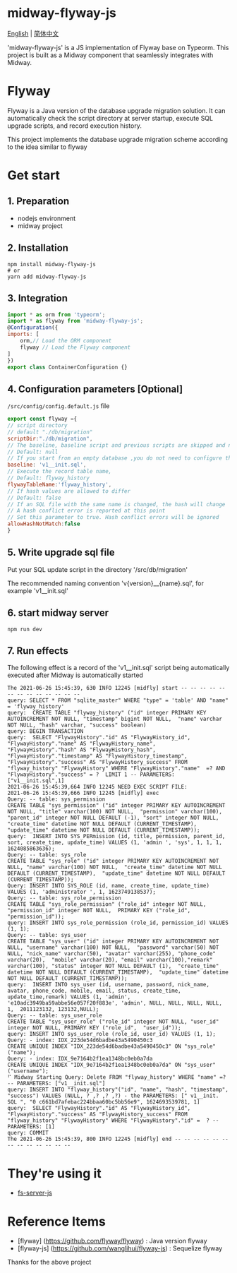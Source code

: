 # midway-flyway-js

[English](./README.md) | [简体中文](./README_zhCN.md)

'midway-flyway-js' is a JS implementation of Flyway base on Typeorm.
This project is built as a Midway component that seamlessly integrates with Midway.

# Flyway
Flyway is a Java version of the database upgrade migration solution.
It can automatically check the script directory at server startup, execute SQL upgrade scripts, and record execution history.

This project implements the database upgrade migration scheme according to the idea similar to flyway

# Get start

## 1. Preparation
* nodejs environment
* midway project

## 2. Installation
```
npm install midway-flyway-js
# or
yarn add midway-flyway-js
```
## 3. Integration
```js
import * as orm from 'typeorm';
import * as flyway from 'midway-flyway-js';
@Configuration({
imports: [
    orm,// Load the ORM component
    flyway // Load the Flyway component
]
})
export class ContainerConfiguration {}
```

## 4. Configuration parameters [Optional]
`/src/config/config.default.js` file
```js
export const flyway ={
// script directory
// default "./db/migration"
scriptDir:"./db/migration",
// The baseline, baseline script and previous scripts are skipped and not executed.
// Default: null
// If you start from an empty database ,you do not need to configure this
baseline: 'v1__init.sql',
// Execute the record table name,
// Default: flyway_history
flywayTableName:'flyway_history',
// If hash values are allowed to differ
// Default: false
// If an SQL file with the same name is changed, the hash will change
// A hash conflict error is reported at this point
// Set this parameter to true. Hash conflict errors will be ignored
allowHashNotMatch:false
}

```
## 5. Write upgrade sql file

Put your SQL update script in the directory '/src/db/migration'

The recommended naming convention 'v{version}__{name}.sql', for example 'v1__init.sql'


## 6. start midway server
```
npm run dev
```

## 7. Run effects
The following effect is a record of the 'v1__init.sql' script being automatically executed after Midway is automatically started
```
The 2021-06-26 15:45:39, 630 INFO 12245 [midfly] start -- -- -- -- -- -- -- -- -- -- -- -- --
query: SELECT * FROM "sqlite_master" WHERE "type" = 'table' AND "name" = 'flyway_history'
query:  CREATE TABLE "flyway_history" ("id" integer PRIMARY KEY AUTOINCREMENT NOT NULL, "timestamp" bigint NOT NULL,  "name" varchar NOT NULL, "hash" varchar, "success" boolean)
query: BEGIN TRANSACTION
query:  SELECT "FlywayHistory"."id" AS "FlywayHistory_id", "FlywayHistory"."name" AS "FlywayHistory_name",  "FlywayHistory"."hash" AS "FlywayHistory_hash", "FlywayHistory"."timestamp" AS "FlywayHistory_timestamp",  "FlywayHistory"."success" AS "FlywayHistory_success" FROM "flyway_history" "FlywayHistory" WHERE "FlywayHistory"."name"  =? AND "FlywayHistory"."success" = ?  LIMIT 1 -- PARAMETERS: ["v1__init.sql",1]
2021-06-26 15:45:39,664 INFO 12245 NEED EXEC SCRIPT FILE:
2021-06-26 15:45:39,666 INFO 12245 [midfly] exec
Query: -- table: sys_permission
CREATE TABLE "sys_permission" ("id" integer PRIMARY KEY AUTOINCREMENT NOT NULL, "title" varchar(100) NOT NULL,  "permission" varchar(100), "parent_id" integer NOT NULL DEFAULT (-1), "sort" integer NOT NULL,  "create_time" datetime NOT NULL DEFAULT (CURRENT_TIMESTAMP),  "update_time" datetime NOT NULL DEFAULT (CURRENT_TIMESTAMP));
query:  INSERT INTO SYS_PERmission (id, title, permission, parent_id, sort, create_time, update_time) VALUES (1, 'admin ', 'sys', 1, 1, 1, 1624085863636);
Query: -- table: sys_role
CREATE TABLE "sys_role" ("id" integer PRIMARY KEY AUTOINCREMENT NOT NULL, "name" varchar(100) NOT NULL,  "create_time" datetime NOT NULL DEFAULT (CURRENT_TIMESTAMP),  "update_time" datetime NOT NULL DEFAULT (CURRENT_TIMESTAMP));
Query: INSERT INTO SYS_ROLE (id, name, create_time, update_time) VALUES (1, 'administrator ', 1, 1623749138537);
Query: -- table: sys_role_permission
CREATE TABLE "sys_role_permission" ("role_id" integer NOT NULL, "permission_id" integer NOT NULL,  PRIMARY KEY ("role_id", "permission_id"));
query: INSERT INTO sys_role_permission (role_id, permission_id) VALUES (1, 1);
Query: -- table: sys_user
CREATE TABLE "sys_user" ("id" integer PRIMARY KEY AUTOINCREMENT NOT NULL, "username" varchar(100) NOT NULL,  "password" varchar(50) NOT NULL, "nick_name" varchar(50), "avatar" varchar(255), "phone_code" varchar(20),  "mobile" varchar(20), "email" varchar(100),"remark" varchar(100), "status" integer NOT NULL DEFAULT (1),  "create_time" datetime NOT NULL DEFAULT (CURRENT_TIMESTAMP),  "update_time" datetime NOT NULL DEFAULT (CURRENT_TIMESTAMP));
query:  INSERT INTO sys_user (id, username, password, nick_name, avatar, phone_code, mobile, email, status, create_time,  update_time,remark) VALUES (1, 'admin', 'e10adc3949ba59abbe56e057f20f883e', 'admin', NULL, NULL, NULL, NULL, 1,  2011123132, 123132,NULL);
Query: -- table: sys_user_role
CREATE TABLE "sys_user_role" ("role_id" integer NOT NULL, "user_id" integer NOT NULL, PRIMARY KEY ("role_id",  "user_id"));
query: INSERT INTO sys_user_role (role_id, user_id) VALUES (1, 1);
Query: - index: IDX_223de54d6badbe43a5490450c3
CREATE UNIQUE INDEX "IDX_223de54d6badbe43a5490450c3" ON "sys_role" ("name");
Query: - index: IDX_9e7164b2f1ea1348bc0eb0a7da
CREATE UNIQUE INDEX "IDX_9e7164b2f1ea1348bc0eb0a7da" ON "sys_user" ("username");
⠋ Midway Starting Query: Delete FROM "flyway_history" WHERE "name" =? -- PARAMETERS: ["v1__init.sql"]
query: INSERT INTO "flyway_history"("id", "name", "hash", "timestamp", "success") VALUES (NULL, ? ,? ,? ,?) - the PARAMETERS: [" v1__init. SQL ", "0 c661bd7afebac224bbaa60bc5bb56e9", 1624693539781, 1]
query:  SELECT "FlywayHistory"."id" AS "FlywayHistory_id",  "FlywayHistory"."success" AS "FlywayHistory_success" FROM "flyway_history" "FlywayHistory" WHERE "FlywayHistory"."id" =  ? -- PARAMETERS: [1]
query: COMMIT
The 2021-06-26 15:45:39, 800 INFO 12245 [midfly] end -- -- -- -- -- -- -- -- -- -- -- -- --
```

# They're using it
* [fs-server-js](https://github.com/fast-crud/fs-server-js)

# Reference Items
* [flyway] (https://github.com/flyway/flyway) : Java version flyway
* [flyway-js] (https://github.com/wanglihui/flyway-js) : Sequelize flyway

Thanks for the above project
